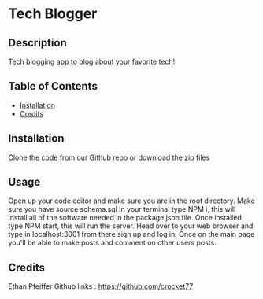 # Tech Blogger

## Description
Tech blogging app to blog about your favorite tech!

## Table of Contents

- [Installation](#installation)
- [Credits](#credits)


## Installation
Clone the code from our Github repo or download the zip files

## Usage
Open up your code editor and make sure you are in the root directory. Make sure you have  source schema.sql
In your terminal type NPM i, this will install all of the software needed in the package.json file. Once installed type NPM start, this will run the server. Head over to your web browser and type in localhost:3001 from there sign up and log in. Once on the main page you'll be able to make posts and comment on other users posts. 

## Credits
Ethan Pfeiffer
Github links : https://github.com/crocket77


